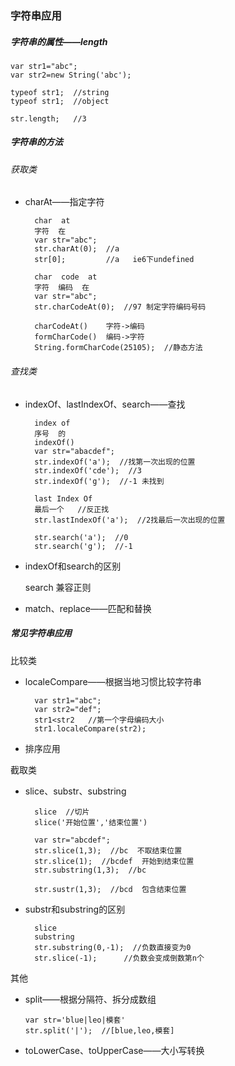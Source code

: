 ### 字符串应用
##### 字符串的属性——length
    
    var str1="abc";
    var str2=new String('abc');
    
    typeof str1;  //string
    typeof str1;  //object

    str.length;   //3

##### 字符串的方法
    
###### 获取类
- charAt——指定字符
    
        char  at
        字符  在
        var str="abc";
        str.charAt(0);  //a
        str[0];         //a   ie6下undefined
        
        char  code  at
        字符  编码  在
        var str="abc";
        str.charCodeAt(0);  //97 制定字符编码号码
        
        charCodeAt()    字符->编码
        formCharCode()  编码->字符
        String.formCharCode(25105);  //静态方法

###### 查找类
- indexOf、lastIndexOf、search——查找
            
        index of
        序号  的
        indexOf()
        var str="abacdef";
        str.indexOf('a');  //找第一次出现的位置
        str.indexOf('cde');  //3
        str.indexOf('g');  //-1 未找到

        last Index Of
        最后一个   //反正找
        str.lastIndexOf('a');  //2找最后一次出现的位置
        
        str.search('a');  //0
        str.search('g');  //-1
        
- indexOf和search的区别
    
    search 兼容正则
    
- match、replace——匹配和替换


##### 常见字符串应用

比较类

- localeCompare——根据当地习惯比较字符串
    

        var str1="abc";
        var str2="def";
        str1<str2   //第一个字母编码大小
        str1.localeCompare(str2);

    
- 排序应用
    
    

截取类
- slice、substr、substring
    
        slice  //切片
        slice('开始位置','结束位置')
        
        var str="abcdef";
        str.slice(1,3);  //bc  不取结束位置
        str.slice(1);  //bcdef  开始到结束位置
        str.substring(1,3);  //bc
        
        str.sustr(1,3);  //bcd  包含结束位置
        
- substr和substring的区别

        slice
        substring
        str.substring(0,-1);  //负数直接变为0
        str.slice(-1);      //负数会变成倒数第n个
其他
- split——根据分隔符、拆分成数组
      
      var str='blue|leo|模套'
      str.split('|');  //[blue,leo,模套]
      
- toLowerCase、toUpperCase——大小写转换

